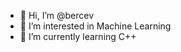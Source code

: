 - 👋 Hi, I’m @bercev
- 👀 I’m interested in Machine Learning
- 🌱 I’m currently learning C++

<!---
bercev/bercev is a ✨ special ✨ repository because its `README.md` (this file) appears on your GitHub profile.
You can click the Preview link to take a look at your changes.
--->
